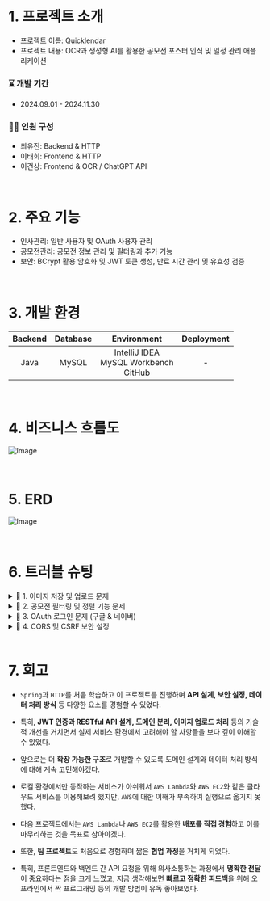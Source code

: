 
# 1. 프로젝트 소개
- 프로젝트 이름: Quicklendar
- 프로젝트 내용: OCR과 생성형 AI를 활용한 공모전 포스터 인식 및 일정 관리 애플리케이션

### :hourglass: 개발 기간
- 2024.09.01 - 2024.11.30

### :technologist: 인원 구성
- 최유진: Backend & HTTP
- 이태희: Frontend & HTTP
- 이건상: Frontend & OCR / ChatGPT API
<br>

# 2. 주요 기능
- 인사관리: 일반 사용자 및 OAuth 사용자 관리
- 공모전관리: 공모전 정보 관리 및 필터링과 추가 기능
- 보안: BCrypt 활용 암호화 및 JWT 토큰 생성, 만료 시간 관리 및 유효성 검증

<br>

# 3. 개발 환경
| Backend    | Database    | Environment    | Deployment    |
|:----------:|:-----------:|:--------------:|:-------------:|
| Java       | MySQL       | IntelliJ IDEA <br> MySQL Workbench <br> GitHub  | - |
<br>

# 4. 비즈니스 흐름도
![Image](https://github.com/user-attachments/assets/6ec84df3-77e1-46f3-912d-7e65a4969d74)

<br>

# 5. ERD
![Image](https://github.com/user-attachments/assets/4f6e0594-c759-4ae0-83d1-2fa6dcab8efa)

<br>

# 6. 트러블 슈팅

<details>
  <summary>📌 1. 이미지 저장 및 업로드 문제</summary>
  
  - 공모전 정보를 저장할 때, **JSON 데이터와 이미지 파일**을 한 번에 처리하려 했으나, `@ModelAttribute` 애너테이션을 사용할 경우 `MultipartFile`이 `null`로 인식되는 문제가 발생했다.

  - **JSON 데이터와 이미지 파일**을 정상적으로 처리할 수 있도록 API를 개선해야 했다.  
  - 프론트엔드에서 **한 번의 요청으로 이미지와 데이터를 함께 전송**할 수 있도록 구성해야 했다.  

  - `@RequestPart` 애너테이션을 사용하여 **JSON과 이미지 파일**을 별도로 처리하도록 변경했다.  
  - 이미지 원본 이름을 데이터베이스에 저장하고, 상대 경로를 별도로 관리하여 데이터베이스 용량을 절약했다.  

  - `@RequestPart`를 활용하여 JSON 데이터와 `MultipartFile` 이미지를 함께 처리할 수 있게 되었으며, API를 최적화하여 프론트엔드와의 데이터 송수신이 원활해졌다.  

</details>

<details>
  <summary>📌 2. 공모전 필터링 및 정렬 기능 문제</summary>

  - **공모전 목록에서 좋아요 수, 등록일 순 정렬 및 카테고리, 주최자, 공모전 타입별 필터링 기능**을 구현하려 했으나, 백엔드와 프론트엔드 중 어디에서 처리할지 명확한 기준이 없었다.

  - **필터링 및 정렬** 로직을 효과적으로 구현하고, 백엔드의 부하를 줄이는 최적의 방식을 찾아야 했다.

  - 백엔드에서 정렬된 데이터를 제공하고, 프론트엔드에서 필터링을 수행하는 방식으로 결정했다.
  - `findByCategoryAndCompetitionTypeAndHost()` 메서드를 활용하여 필터링된 데이터를 반환하는 API를 구축했다.  

  - 공모전 데이터를 효과적으로 정렬 및 필터링할 수 있는 구조를 완성했으며, 사용자가 원하는 방식으로 데이터를 조회할 수 있도록 개선했다.

</details>

<details>
  <summary>📌 3. OAuth 로그인 문제 (구글 & 네이버)</summary>

  - OAuth2.0 로그인 후, **사용자 정보가 세션에만 저장되고 데이터베이스에 저장되지 않는 문제**가 발생했다. 또한, **구글 OAuth 리다이렉트 URI가 플러터 환경과 맞지 않아 로그인 처리가 불가능**했다.

  - OAuth 로그인 후 사용자 정보를 데이터베이스에 저장하는 방식이 필요했다.
  - 구글 OAuth 리다이렉트 URI를 로컬 환경에 맞게 설정해야 했다.

  - OAuth 인증 후 사용자 정보를 데이터베이스에 저장하는 로직을 추가했다.
  - 구글 OAuth 리다이렉트 URI를 로컬 환경(`10.0.2.2:8080`)에 맞게 설정했다.

  - OAuth 로그인 시 사용자 정보가 정상적으로 저장되었으며, 플러터 환경에서도 OAuth 인증이 정상적으로 동작했다.

</details>

<details>
  <summary>📌 4. CORS 및 CSRF 보안 설정</summary>
  
  - 플러터 환경에서는 기본적으로 `localhost:8080`이 아닌 `10.0.2.2:8080`을 사용해야 하는데, CORS 설정이 없어서 프론트엔드에서 API 요청 시 `403 Forbidden 오류`가 발생했다.
  - 또한, **CSRF 보호가 활성화**되어 있어 API 요청이 차단되었다.

  - **CORS 설정을 추가하여 특정 도메인의 접근을 허용**해야 했다.  
  - `Spring Security`에서 **CSRF 보호를 비활성화**해야 API가 정상적으로 동작할 수 있었다.

  - `WebConfig`에 CORS 설정을 추가하여 특정 도메인의 접근을 허용했다.  
  - `Spring Security` 설정에서 **CSRF 보호를 비활성화**하여 REST API가 정상적으로 동작하도록 수정했다.

  - CORS 및 CSRF 설정을 조정하여 프론트엔드와 백엔드 간 API 요청이 정상적으로 이루어졌으며, Flutter 환경에서도 API 호출이 원활해졌다.

</details>

<br>

# 7. 회고

- `Spring`과 `HTTP`를 처음 학습하고 이 프로젝트를 진행하며 **API 설계, 보안 설정, 데이터 처리 방식** 등 다양한 요소를 경험할 수 있었다.

- 특히, **JWT 인증과 RESTful API 설계, 도메인 분리, 이미지 업로드 처리** 등의 기술적 개선을 거치면서 실제 서비스 환경에서 고려해야 할 사항들을 보다 깊이 이해할 수 있었다.

- 앞으로는 더 **확장 가능한 구조**로 개발할 수 있도록 도메인 설계와 데이터 처리 방식에 대해 계속 고민해야겠다.

- 로컬 환경에서만 동작하는 서비스가 아쉬워서 `AWS Lambda`와 `AWS EC2`와 같은 클라우드 서비스를 이용해보려 했지만, `AWS`에 대한 이해가 부족하여 실행으로 옮기지 못했다.

- 다음 프로젝트에서는 `AWS Lambda`나 `AWS EC2`를 활용한 **배포를 직접 경험**하고 이를 마무리하는 것을 목표로 삼아야겠다.

- 또한, **팀 프로젝트**도 처음으로 경험하며 짧은 **협업 과정**을 거치게 되었다.

- 특히, 프론트엔드와 백엔드 간 API 요청을 위해 의사소통하는 과정에서 **명확한 전달**이 중요하다는 점을 크게 느꼈고, 지금 생각해보면 **빠르고 정확한 피드백**을 위해 오프라인에서 짝 프로그래밍 등의 개발 방법이 유독 좋아보였다.

